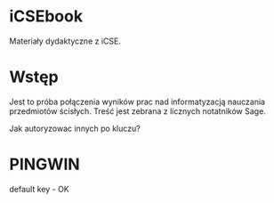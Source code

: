 iCSEbook
=========

Materiały dydaktyczne z iCSE. 


Wstęp
=====

Jest to próba połączenia wyników prac nad informatyzacją nauczania przedmiotów ścisłych. Treść jest zebrana z licznych notatników Sage. 

Jak autoryzowac innych po kluczu?


PINGWIN
=======

default key - OK
